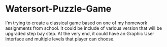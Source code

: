 # Watersort-Puzzle-Game
I'm trying to create a classical game based on one of my homework assignments from school. It could be include of various version that will be upgraded step bay step. At the very end, it could have an Graphic User Interface and multiple levels that player can choose.
